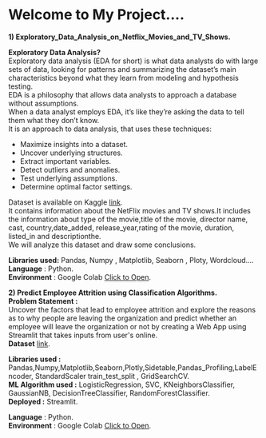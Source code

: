 # **Welcome to My Project....**
**1)  Exploratory_Data_Analysis_on_Netflix_Movies_and_TV_Shows.**

****Exploratory Data Analysis?****  
Exploratory data analysis (EDA for short) is what data analysts do with large sets of data, looking for patterns and summarizing the dataset’s main characteristics beyond what they learn from modeling and hypothesis testing.  
EDA is a philosophy that allows data analysts to approach a database without assumptions.  
When a data analyst employs EDA, it’s like they’re asking the data to tell them what they don’t know.  
It is an approach to data analysis, that uses these techniques:
   - Maximize insights into a dataset.  
   - Uncover underlying structures.  
   - Extract important variables.  
   - Detect outliers and anomalies.  
   - Test underlying assumptions.  
   - Determine optimal factor settings.  


Dataset is available on Kaggle [link](https://www.kaggle.com/shivamb/netflix-shows).  
It contains information about the NetFlix movies and TV shows.It includes the information about type of the movie,title	of the movie, director name,	cast,	country,date_added,	release_year,rating of the movie, duration,	listed_in and descriptionthe.  
We will analyze this dataset and draw some conclusions.

****Libraries used:**** Pandas, Numpy , Matplotlib, Seaborn , Ploty, Wordcloud....  
****Language**** : Python.    
****Environment**** : Google Colab [Click to Open](https://github.com/PankajBarai/Projects/tree/main/EDA%20On%20Netflix%20%26%20TV%20shows).  
   
  
**2)  Predict Employee Attrition using Classification Algorithms.**  
**Problem Statement :**  
Uncover the factors that lead to employee attrition and explore the reasons as to why people are leaving the organization and predict whether an employee will leave the organization or not by creating a Web App using Streamlit that takes inputs from user's online.  
****Dataset**** [link](https://www.dropbox.com/s/d18ektpwkx91khj/employee_data.csv).  

****Libraries used :****  
Pandas,Numpy,Matplotlib,Seaborn,Plotly,Sidetable,Pandas_Profiling,LabelEncoder, StandardScaler
train_test_split , GridSearchCV.    
****ML Algorithm used :**** LogisticRegression, SVC, KNeighborsClassifier, GaussianNB, DecisionTreeClassifier, RandomForestClassifier.  
****Deployed :**** Streamlit.

****Language**** : Python.  
****Environment**** : Google Colab [Click to Open](https://github.com/PankajBarai/Projects/tree/main/Predict%20Employee%20Attrition%20using%20Classification%20Algorithms).  

   
